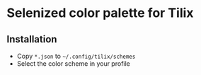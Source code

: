 Selenized color palette for Tilix
=================================

Installation
------------

* Copy `*.json` to `~/.config/tilix/schemes`
* Select the color scheme in your profile